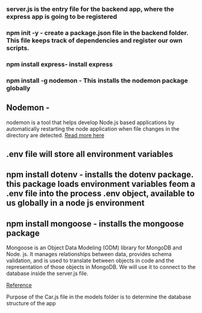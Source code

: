 
### server.js is the entry file for the backend app, where the express app is going to be registered 

### npm init -y - create a package.json file in the backend folder. This file keeps track of dependencies and register our own scripts.

### npm install express- install express

### npm install -g nodemon - This installs the nodemon package globally

## Nodemon -
 nodemon is a tool that helps develop Node.js based applications by automatically restarting the node application when file changes in the directory are detected.
[Read more here](https://www.npmjs.com/package/nodemon)

## .env file will store all environment variables

## npm install dotenv - installs the dotenv package. this package loads environment variables feom a .env file into the process .env object, available to us globally in a node js environment

## npm install mongoose - installs the mongoose package
Mongoose is an Object Data Modeling (ODM) library for MongoDB and Node. js. It manages relationships between data, provides schema validation, and is used to translate between objects in code and the representation of those objects in MongoDB. We will use it to connect to the database inside the server.js file.

[Reference](https://www.google.com/url?sa=t&rct=j&q=&esrc=s&source=web&cd=&cad=rja&uact=8&ved=2ahUKEwiOy77t5oKBAxV3TEEAHemGBn8QFnoECEEQAw&url=https%3A%2F%2Fwww.freecodecamp.org%2Fnews%2Fintroduction-to-mongoose-for-mongodb-d2a7aa593c57%2F&usg=AOvVaw22o17VmM6Lkp-qWmszgGjM&opi=89978449)

Purpose of the Car.js file in the models folder is to determine the database structure of the app
